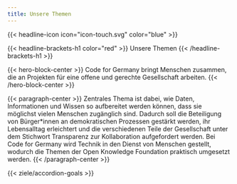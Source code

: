 ```yaml
---
title: Unsere Themen
---
```


{{< headline-icon icon="icon-touch.svg" color="blue" >}}

{{< headline-brackets-h1 color="red"  >}}
Unsere Themen
{{< /headline-brackets-h1  >}}

{{< hero-block-center  >}}
Code for Germany bringt Menschen zusammen, die an Projekten für eine offene und gerechte Gesellschaft arbeiten.
{{< /hero-block-center  >}}

{{< paragraph-center  >}}
Zentrales Thema ist dabei, wie Daten, Informationen und Wissen so aufbereitet werden können, dass sie möglichst vielen Menschen zugänglich sind. Dadurch soll die Beteiligung von Bürger*innen an demokratischen Prozessen gestärkt werden, ihr Lebensalltag erleichtert und die verschiedenen Teile der Gesellschaft unter dem Stichwort Transparenz zur Kollaboration aufgefordert werden. Bei Code for Germany wird Technik in den Dienst von Menschen gestellt, wodurch die Themen der Open Knowledge Foundation praktisch umgesetzt werden.
{{< /paragraph-center  >}}

{{< ziele/accordion-goals >}}
